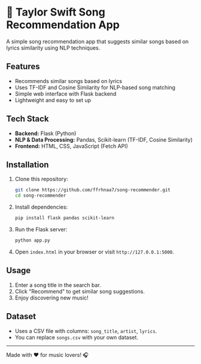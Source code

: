 # 🎵 Taylor Swift Song Recommendation App

A simple song recommendation app that suggests similar songs based on lyrics similarity using NLP techniques.

## Features
-  Recommends similar songs based on lyrics
-  Uses TF-IDF and Cosine Similarity for NLP-based song matching
-  Simple web interface with Flask backend
-  Lightweight and easy to set up

## Tech Stack
- **Backend:** Flask (Python)
- **NLP & Data Processing:** Pandas, Scikit-learn (TF-IDF, Cosine Similarity)
- **Frontend:** HTML, CSS, JavaScript (Fetch API)

## Installation
1. Clone this repository:
   ```bash
   git clone https://github.com/ffrhnaa7/song-recommender.git
   cd song-recommender
   ```

2. Install dependencies:
   ```bash
   pip install flask pandas scikit-learn
   ```

3. Run the Flask server:
   ```bash
   python app.py
   ```

4. Open `index.html` in your browser or visit `http://127.0.0.1:5000`.

## Usage
1. Enter a song title in the search bar.
2. Click "Recommend" to get similar song suggestions.
3. Enjoy discovering new music!

## Dataset
- Uses a CSV file with columns: `song_title`, `artist`, `lyrics`.
- You can replace `songs.csv` with your own dataset.

---
Made with ❤️ for music lovers! 🎧

